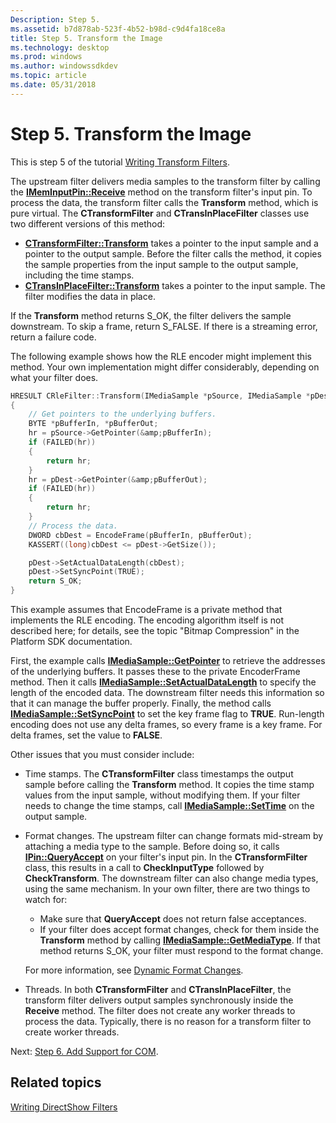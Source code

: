 ```yaml
---
Description: Step 5.
ms.assetid: b7d878ab-523f-4b52-b98d-c9d4fa18ce8a
title: Step 5. Transform the Image
ms.technology: desktop
ms.prod: windows
ms.author: windowssdkdev
ms.topic: article
ms.date: 05/31/2018
---
```


# Step 5. Transform the Image

This is step 5 of the tutorial [Writing Transform Filters](writing-transform-filters.md).

The upstream filter delivers media samples to the transform filter by calling the [**IMemInputPin::Receive**](/windows/desktop/api/Strmif/nf-strmif-imeminputpin-receive) method on the transform filter's input pin. To process the data, the transform filter calls the **Transform** method, which is pure virtual. The **CTransformFilter** and **CTransInPlaceFilter** classes use two different versions of this method:

-   [**CTransformFilter::Transform**](ctransformfilter-transform.md) takes a pointer to the input sample and a pointer to the output sample. Before the filter calls the method, it copies the sample properties from the input sample to the output sample, including the time stamps.
-   [**CTransInPlaceFilter::Transform**](ctransinplacefilter-transform.md) takes a pointer to the input sample. The filter modifies the data in place.

If the **Transform** method returns S\_OK, the filter delivers the sample downstream. To skip a frame, return S\_FALSE. If there is a streaming error, return a failure code.

The following example shows how the RLE encoder might implement this method. Your own implementation might differ considerably, depending on what your filter does.


```C++
HRESULT CRleFilter::Transform(IMediaSample *pSource, IMediaSample *pDest)
{
    // Get pointers to the underlying buffers.
    BYTE *pBufferIn, *pBufferOut;
    hr = pSource->GetPointer(&amp;pBufferIn);
    if (FAILED(hr))
    {
        return hr;
    }
    hr = pDest->GetPointer(&amp;pBufferOut);
    if (FAILED(hr))
    {
        return hr;
    }
    // Process the data.
    DWORD cbDest = EncodeFrame(pBufferIn, pBufferOut);
    KASSERT((long)cbDest <= pDest->GetSize());

    pDest->SetActualDataLength(cbDest);
    pDest->SetSyncPoint(TRUE);
    return S_OK;
}
```



This example assumes that EncodeFrame is a private method that implements the RLE encoding. The encoding algorithm itself is not described here; for details, see the topic "Bitmap Compression" in the Platform SDK documentation.

First, the example calls [**IMediaSample::GetPointer**](/windows/desktop/api/Strmif/nf-strmif-imediasample-getpointer) to retrieve the addresses of the underlying buffers. It passes these to the private EncoderFrame method. Then it calls [**IMediaSample::SetActualDataLength**](/windows/desktop/api/Strmif/nf-strmif-imediasample-setactualdatalength) to specify the length of the encoded data. The downstream filter needs this information so that it can manage the buffer properly. Finally, the method calls [**IMediaSample::SetSyncPoint**](/windows/desktop/api/Strmif/nf-strmif-imediasample-setsyncpoint) to set the key frame flag to **TRUE**. Run-length encoding does not use any delta frames, so every frame is a key frame. For delta frames, set the value to **FALSE**.

Other issues that you must consider include:

-   Time stamps. The **CTransformFilter** class timestamps the output sample before calling the **Transform** method. It copies the time stamp values from the input sample, without modifying them. If your filter needs to change the time stamps, call [**IMediaSample::SetTime**](/windows/desktop/api/Strmif/nf-strmif-imediasample-settime) on the output sample.
-   Format changes. The upstream filter can change formats mid-stream by attaching a media type to the sample. Before doing so, it calls [**IPin::QueryAccept**](/windows/desktop/api/Strmif/nf-strmif-ipin-queryaccept) on your filter's input pin. In the **CTransformFilter** class, this results in a call to **CheckInputType** followed by **CheckTransform**. The downstream filter can also change media types, using the same mechanism. In your own filter, there are two things to watch for:

    -   Make sure that **QueryAccept** does not return false acceptances.
    -   If your filter does accept format changes, check for them inside the **Transform** method by calling [**IMediaSample::GetMediaType**](/windows/desktop/api/Strmif/nf-strmif-imediasample-getmediatype). If that method returns S\_OK, your filter must respond to the format change.

    For more information, see [Dynamic Format Changes](dynamic-format-changes.md).

-   Threads. In both **CTransformFilter** and **CTransInPlaceFilter**, the transform filter delivers output samples synchronously inside the **Receive** method. The filter does not create any worker threads to process the data. Typically, there is no reason for a transform filter to create worker threads.

Next: [Step 6. Add Support for COM](step-6--add-support-for-com.md).

## Related topics

<dl> <dt>

[Writing DirectShow Filters](writing-directshow-filters.md)
</dt> </dl>

 

 



